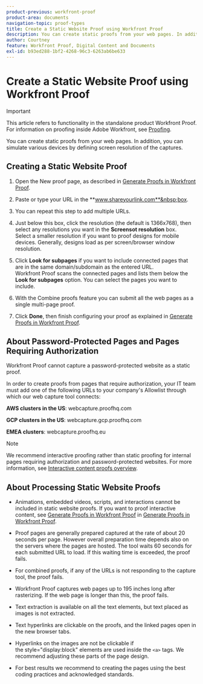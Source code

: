 ```yaml
---
product-previous: workfront-proof
product-area: documents
navigation-topic: proof-types
title: Create a Static Website Proof using Workfront Proof
description: You can create static proofs from your web pages. In addition, you can simulate various devices by defining screen resolution of the captures.
author: Courtney
feature: Workfront Proof, Digital Content and Documents
exl-id: b93ed288-1bf2-4268-96c3-6263ab6be633
---
```

# Create a Static Website Proof using Workfront Proof

>[!IMPORTANT]
>
>This article refers to functionality in the standalone product Workfront Proof. For information on proofing inside Adobe Workfront, see [Proofing](../../../review-and-approve-work/proofing/proofing.md).

You can create static proofs from your web pages. In addition, you can simulate various devices by defining screen resolution of the captures.

## Creating a Static Website Proof

1. Open the New proof page, as described in [Generate Proofs in Workfront Proof](../../../workfront-proof/wp-work-proofsfiles/create-proofs-and-files/generate-proofs.md).
1. Paste or type your URL in the **www.shareyourlink.com**&nbsp;box.
1. You can repeat this step to add multiple URLs.
1. Just below this box, click the&nbsp;resolution (the default is 1366x768), then select any resolutions you want in the **Screensot resolution** box.  
   Select a smaller resolution if you want to proof designs for mobile devices. Generally, designs load as per screen/browser window resolution.

1. Click **Look for subpages** if you&nbsp;want to&nbsp;include connected pages that are in the same domain/subdomain&nbsp;as the&nbsp;entered&nbsp;URL.  
   Workfront Proof scans the connected pages and lists them below the **Look for subpages** option. You can select the pages you want to include.  

1. With the Combine proofs feature you can submit all the web pages as a single multi-page proof.
1. Click **Done**, then finish configuring your proof as explained in [Generate Proofs in Workfront Proof](../../../workfront-proof/wp-work-proofsfiles/create-proofs-and-files/generate-proofs.md).

## About Password-Protected Pages and Pages Requiring Authorization

Workfront Proof cannot capture a password-protected website as a static proof.

In order to create proofs from pages that require authorization, your IT team must add one of the following URLs to your company's Allowlist through which our web capture tool connects:

**AWS clusters in the US**: webcapture.proofhq.com

**GCP clusters in the US**: webcapture.gcp.proofhq.com

**EMEA clusters**: webcapture.proofhq.eu

>[!NOTE]
>
>We recommend interactive proofing rather than static proofing for internal pages requiring authorization and password-protected websites. For more information, see [Interactive content proofs overview](../../../review-and-approve-work/proofing/proofing-overview/interactive-content-proofs.md).

## About Processing Static Website Proofs

* Animations, embedded videos, scripts, and interactions cannot be included in static website proofs. If you want to proof interactive content, see [Generate Proofs in Workfront Proof](../../../workfront-proof/wp-work-proofsfiles/create-proofs-and-files/generate-proofs.md) in [Generate Proofs in Workfront Proof](../../../workfront-proof/wp-work-proofsfiles/create-proofs-and-files/generate-proofs.md).

* Proof pages are generally prepared captured at the rate of about 20 seconds per page. However overall preparation time depends also on the servers where the pages are hosted. The tool waits 60 seconds for each submitted URL to load. If this waiting time is exceeded, the proof fails.
* For combined proofs, if any of the URLs is not responding to the capture tool, the proof fails.
* Workfront Proof captures web pages up to 195&nbsp;inches long after rasterizing. If the web page is longer than this,&nbsp;the proof fails.
* Text extraction is available&nbsp;on all the text elements, but text placed as images is not extracted.
* Text hyperlinks are clickable on the proofs,&nbsp;and the&nbsp;linked pages open in the new browser tabs.
* Hyperlinks on the images are&nbsp;not be clickable if the&nbsp;style="display:block" elements are used inside the `<a>` tags. We recommend adjusting these parts of the page design.
* For best results we recommend to creating the pages using the best coding practices and acknowledged standards.
